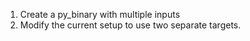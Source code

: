 1. Create a py_binary with multiple inputs
2. Modify the current setup to use two separate targets.
